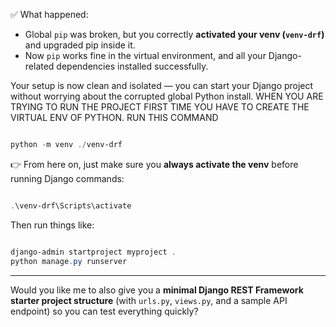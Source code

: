 ✅ What happened:

- Global `pip` was broken, but you correctly **activated your venv (`venv-drf`)** and upgraded pip inside it.
- Now `pip` works fine in the virtual environment, and all your Django-related dependencies installed successfully.

Your setup is now clean and isolated — you can start your Django project without worrying about the corrupted global Python install.
WHEN YOU ARE TRYING TO RUN THE PROJECT FIRST TIME YOU HAVE TO CREATE THE VIRTUAL ENV OF PYTHON. RUN THIS COMMAND

```powershell

python -m venv ./venv-drf

```

👉 From here on, just make sure you **always activate the venv** before running Django commands:

```powershell

.\venv-drf\Scripts\activate

```

Then run things like:

```powershell

django-admin startproject myproject .
python manage.py runserver


```

---

Would you like me to also give you a **minimal Django REST Framework starter project structure** (with `urls.py`, `views.py`, and a sample API endpoint) so you can test everything quickly?
